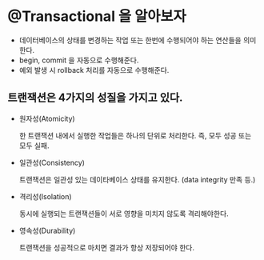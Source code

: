 # @Transactional 을 알아보자

- 데이터베이스의 상태를 변경하는 작업 또는 한번에 수행되어야 하는 연산들을 의미한다.
- begin, commit 을 자동으로 수행해준다.
- 예외 발생 시 rollback 처리를 자동으로 수행해준다.

## 트랜잭션은 4가지의 성질을 가지고 있다.

- 원자성(Atomicity)

    한 트랜잭션 내에서 실행한 작업들은 하나의 단위로 처리한다. 즉, 모두 성공 또는 모두 실패.
- 일관성(Consistency)

    트랜잭션은 일관성 있는 데이타베이스 상태를 유지한다. (data integrity 만족 등.)
- 격리성(Isolation)

    동시에 실행되는 트랜잭션들이 서로 영향을 미치지 않도록 격리해야한다.
- 영속성(Durability)

    트랜잭션을 성공적으로 마치면 결과가 항상 저장되어야 한다.

